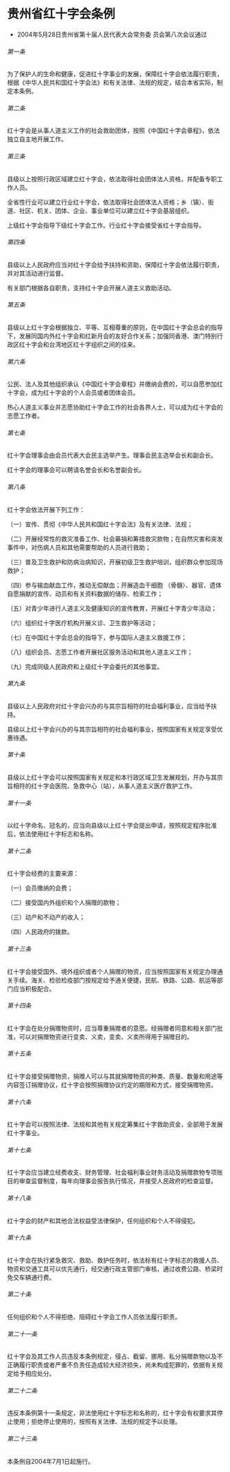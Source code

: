 # 贵州省红十字会条例

- 2004年5月28日贵州省第十届人民代表大会常务委
  员会第八次会议通过

<!-- INFO END -->

###### 第一条

为了保护人的生命和健康，促进红十字事业的发展，保障红十字会依法履行职责，根据《中华人民共和国红十字会法》和有关法律、法规的规定，结合本省实际，制定本条例。

###### 第二条

红十字会是从事人道主义工作的社会救助团体，按照《中国红十字会章程》，依法独立自主地开展工作。

###### 第三条

县级以上按照行政区域建立红十字会，依法取得社会团体法人资格，并配备专职工作人员。

全省性行业可以建立行业红十字会，依法取得社会团体法人资格；乡（镇）、街道、社区、机关、团体、企业、事业单位可以建立红十字会基层组织。

上级红十字会指导下级红十字会工作。行业红十字会接受省红十字会指导。

###### 第四条

县级以上人民政府应当对红十字会给予扶持和资助，保障红十字会依法履行职责，并对其活动进行监督。

有关部门根据各自职责，支持红十字会开展人道主义救助活动。

###### 第五条

县级以上红十字会根据独立、平等、互相尊重的原则，在中国红十字会总会的指导下，发展同国内外红十字会和红新月会的友好合作关系；加强同香港、澳门特别行政区红十字会和台湾地区红十字组织之间的往来。

###### 第六条

公民、法人及其他组织承认《中国红十字会章程》并缴纳会费的，可以自愿参加红十字会，成为红十字会的个人会员或者团体会员。

热心人道主义事业并志愿协助红十字会工作的社会各界人士，可以成为红十字会的志愿工作者。

###### 第七条

红十字会理事会由会员代表大会民主选举产生。理事会民主选举会长和副会长。

红十字会的理事会可以聘请名誉会长和名誉副会长。

###### 第八条

红十字会依法开展下列工作：

（一）宣传、贯彻《中华人民共和国红十字会法》及有关法律、法规；

（二）开展经常性的救灾准备工作、社会募捐和筹措救灾款物；在自然灾害和突发事件中，对伤病人员和其他需要帮助的人员进行救助；

（三）普及卫生救护和防病治病知识，开展初级卫生救护培训，组织群众参加现场救护；

（四）参与输血献血工作，推动无偿献血；开展造血干细胞 （骨髓）、器官、遗体自愿捐献的宣传、动员和有关资料数据的储存、检索工作；

（五）对青少年进行人道主义及健康知识的宣传教育，开展红十字青少年活动；

（六）组织红十字医疗机构开展义诊、卫生救护等活动；

（七）在中国红十字会总会的指导下，参与国际人道主义救援工作；

（八）组织会员、志愿工作者开展社区服务活动和其他人道主义工作；

（九）完成同级人民政府和上级红十字会委托的其他事宜。

###### 第九条

县级以上人民政府对红十字会兴办的与其宗旨相符的社会福利事业，应当给予扶持。

县级以上红十字会兴办的与其宗旨相符的社会福利事业，按照国家有关规定享受优惠待遇。

###### 第十条

县级以上红十字会可以按照国家有关规定和本行政区域卫生发展规划，开办与其宗旨相符的红十字会医院、急救中心（站），从事人道主义医疗救护工作。

###### 第十一条

以红十字命名、冠名的，应当向县级以上红十字会提出申请，按照规定程序批准后，依法使用红十字标志和名称。

###### 第十二条

红十字会经费的主要来源：

（一）会员缴纳的会费；

（二）接受国内外组织和个人捐赠的款物；

（三）动产和不动产的收入；

（四）人民政府的拨款。

###### 第十三条

红十字会接受国外、境外组织或者个人捐赠的物资，应当按照国家有关规定办理通关手续。海关、检验检疫部门按规定给予通关便捷，民航、铁路、公路、航运等部门应当积极配合。

###### 第十四条

红十字会在处分捐赠物资时，应当尊重捐赠者的意愿。经捐赠者同意和相关部门批准，可以对捐赠物资进行变卖、义卖，变卖、义卖所得用于捐赠目的。

###### 第十五条

红十字会接受捐赠物资，捐赠人可以与其就捐赠物资的种类、质量、数量和用途等内容签订捐赠协议，红十字会按照捐赠协议约定的期限和方式，接受捐赠物资。

###### 第十六条

红十字会可以按照法律、法规和其他有关规定筹集红十字救助资金，全部用于发展红十字事业。

###### 第十七条

红十字会应当建立经费收支、财务管理、社会福利事业财务活动及捐赠款物专项账目的审查监督制度，每年向理事会报告执行情况，并接受人民政府的检查监督。

###### 第十八条

红十字会的财产和其他合法权益受法律保护，任何组织和个人不得侵犯。

###### 第十九条

红十字会在执行紧急救灾、救助、救护任务时，依法标有红十字标志的救援人员、物资和交通工具可以优先通行，经交通行政主管部门审核，通过收费公路、桥梁时免交车辆通行费。

###### 第二十条

任何组织和个人不得拒绝、阻碍红十字会工作人员依法履行职责。

###### 第二十一条

红十字会及其工作人员违反本条例规定，侵占、截留、挪用、私分捐赠款物以及不正确履行职责或者严重不负责任造成较大经济损失，尚未构成犯罪的，依据有关规定给予相应处分。

###### 第二十二条

违反本条例第十一条规定，非法使用红十字标志和名称的，红十字会有权要求其停止使用；拒绝停止使用的，按照有关法律、法规的规定予以处理。

###### 第二十三条

本条例自2004年7月1日起施行。
